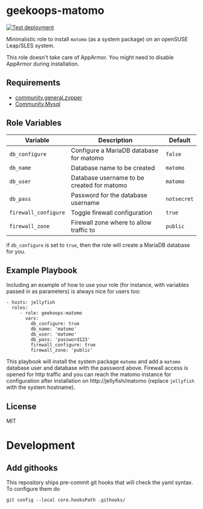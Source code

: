 geekoops-matomo
===============

[![Test deployment](https://github.com/GeekOops/geekoops-matomo/actions/workflows/CI.yml/badge.svg)](https://github.com/GeekOops/geekoops-matomo/actions/workflows/CI.yml)

Minimalistic role to install `matomo` (as a system package) on an openSUSE Leap/SLES system.

This role doesn't take care of AppArmor. You might need to disable AppArmor during installation.

Requirements
------------

* [community.general.zypper](https://docs.ansible.com/ansible/latest/collections/community/general/zypper_module.html)
* [Community.Mysql](https://docs.ansible.com/ansible/latest/collections/community/mysql/)

Role Variables
--------------

| Variable | Description | Default |
|----------|-------------|---------|
| `db_configure` | Configure a MariaDB database for matomo | `false` |
| `db_name` | Database name to be created | `matomo` |
| `db_user` | Database username to be created for matomo | `matomo` |
| `db_pass` | Password for the database username | `notsecret` |
| `firewall_configure` | Toggle firewall configuration | `true` |
| `firewall_zone` | Firewall zone where to allow traffic to | `public` |

if `db_configure` is set to `true`, then the role will create a MariaDB database for you.

Example Playbook
----------------

Including an example of how to use your role (for instance, with variables passed in as parameters) is always nice for users too:

    - hosts: jellyfish
      roles:
         - role: geekoops-matomo
           vars:
             db_configure: true
             db_name: 'matomo'
             db_user: 'matomo'
             db_pass: 'password123'
             firewall_configure: true
             firewall_zone: 'public'

This playbook will install the system package `matomo` and add a `matomo` database user and database with the password above.
Firewall access is opened for http traffic and you can reach the matomo instance for configuration after installation on http://jellyfish/matomo (replace `jellyfish` with the system hostname).

License
-------

MIT

# Development

## Add githooks

This repository ships pre-commit git hooks that will check the yaml syntax. To configure them do

    git config --local core.hooksPath .githooks/
